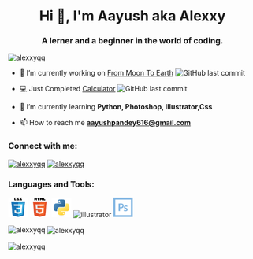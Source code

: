 <h1 align="center">Hi 👋, I'm Aayush aka Alexxy</h1>
<h3 align="center">A lerner and a beginner in the world of coding.</h3>

<p align="left"> <img src="https://komarev.com/ghpvc/?username=alexxyqq&label=Profile%20views&color=02ede9&style=plastic" alt="alexxyqq" /> </p>

- 🔭 I’m currently working on [From Moon To Earth](https://github.com/AlexxyQQ/From-Moon-To-Earth) ![GitHub last commit](https://img.shields.io/github/last-commit/AlexxyQQ/From-Moon-To-Earth?style=plastic)

- 💻 Just Completed [Calculator](https://github.com/AlexxyQQ/Tkinter_calculator) ![GitHub last commit](https://img.shields.io/github/last-commit/AlexxyQQ/Tkinter_calculator?style=plastic)

- 🌱 I’m currently learning **Python, Photoshop, Illustrator,Css**

- 📫 How to reach me **aayushpandey616@gmail.com**



<h3 align="left">Connect with me:</h3>
<p align="left">
<a href="https://linkedin.com/in/alexxyqq" target="blank"><img align="center" src="https://raw.githubusercontent.com/rahuldkjain/github-profile-readme-generator/master/src/images/icons/Social/linked-in-alt.svg" alt="alexxyqq" height="30" width="40" /></a>
<a href="https://www.behance.net/alexxyqq" target="blank"><img align="center" src="https://raw.githubusercontent.com/rahuldkjain/github-profile-readme-generator/master/src/images/icons/Social/behance.svg" alt="alexxyqq" height="30" width="40" /></a>
</p>

<h3 align="left">Languages and Tools:</h3>
<p align="left"> 
<img src="https://raw.githubusercontent.com/devicons/devicon/master/icons/css3/css3-original-wordmark.svg" alt="css3" width="40" height="40"/>
<img src="https://raw.githubusercontent.com/devicons/devicon/master/icons/html5/html5-original-wordmark.svg" alt="html5" width="40" height="40"/>
<img src="https://raw.githubusercontent.com/devicons/devicon/master/icons/python/python-original.svg" alt="python" width="40" height="40"/>
<img src="https://www.vectorlogo.zone/logos/adobe_illustrator/adobe_illustrator-icon.svg" alt="illustrator" width="40" height="40"/>
<img src="https://raw.githubusercontent.com/devicons/devicon/master/icons/photoshop/photoshop-line.svg" alt="photoshop" width="40" height="40"/>

</p>

<p><img align="left" src="https://github-readme-stats.vercel.app/api/top-langs?username=alexxyqq&show_icons=true&theme=dark&title_color=6adbd9&hide_border=true&locale=en&layout=compact" alt="alexxyqq" /></p>

<p>&nbsp;<img align="center" src="https://github-readme-stats.vercel.app/api?username=alexxyqq&show_icons=true&theme=dark&title_color=6adbd9&hide_border=true&locale=en" alt="alexxyqq" /></p>

<p><img align="center" src="https://github-readme-streak-stats.herokuapp.com/?user=alexxyqq&" alt="alexxyqq" /></p>
